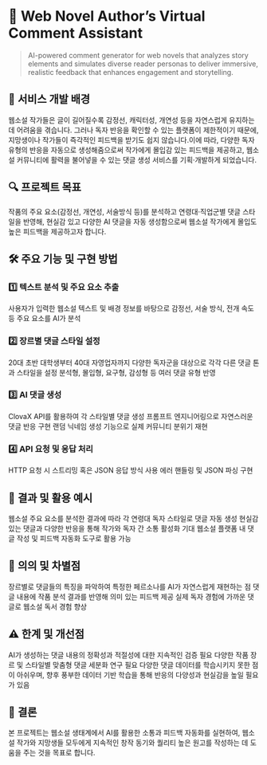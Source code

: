 # 📝 Web Novel Author’s Virtual Comment Assistant
> AI-powered comment generator for web novels that analyzes story elements and simulates diverse reader personas to deliver immersive, realistic feedback that enhances engagement and storytelling.

## 📌 서비스 개발 배경
웹소설 작가들은 글이 길어질수록 감정선, 캐릭터성, 개연성 등을 자연스럽게 유지하는 데 어려움을 겪습니다. 그러나 독자 반응을 확인할 수 있는 플랫폼이 제한적이기 때문에, 지망생이나 작가들이 즉각적인 피드백을 받기도 쉽지 않습니다.이에 따라, 다양한 독자 유형의 반응을 자동으로 생성해줌으로써 작가에게 몰입감 있는 피드백을 제공하고, 웹소설 커뮤니티에 활력을 불어넣을 수 있는 댓글 생성 서비스를 기획·개발하게 되었습니다.

## 🔍 프로젝트 목표
작품의 주요 요소(감정선, 개연성, 서술방식 등)를 분석하고 연령대·직업군별 댓글 스타일을 반영해, 현실감 있고 다양한 AI 댓글을 자동 생성함으로써 웹소설 작가에게 몰입도 높은 피드백을 제공하고자 합니다.

## 🛠 주요 기능 및 구현 방법
### 1️⃣ 텍스트 분석 및 주요 요소 추출
사용자가 입력한 웹소설 텍스트 및 배경 정보를 바탕으로 감정선, 서술 방식, 전개 속도 등 주요 요소를 AI가 분석

### 2️⃣ 장르별 댓글 스타일 설정
20대 초반 대학생부터 40대 자영업자까지 다양한 독자군을 대상으로 각각 다른 댓글 톤과 스타일을 설정
분석형, 몰입형, 요구형, 감성형 등 여러 댓글 유형 반영

### 3️⃣ AI 댓글 생성
ClovaX API를 활용하여 각 스타일별 댓글 생성
프롬프트 엔지니어링으로 자연스러운 댓글 반응 구현
랜덤 닉네임 생성 기능으로 실제 커뮤니티 분위기 재현

### 4️⃣ API 요청 및 응답 처리
HTTP 요청 시 스트리밍 혹은 JSON 응답 방식 사용
에러 핸들링 및 JSON 파싱 구현

## 🎯 결과 및 활용 예시
웹소설 주요 요소를 분석한 결과에 따라 각 연령대 독자 스타일로 댓글 자동 생성
현실감 있는 댓글과 다양한 반응을 통해 작가와 독자 간 소통 활성화 기대
웹소설 플랫폼 내 댓글 작성 및 피드백 자동화 도구로 활용 가능

## 🌟 의의 및 차별점
장르별로 댓글들의 특징을 파악하여 특정한 페르소나를 AI가 자연스럽게 재현하는 점
댓글 내용에 작품 분석 결과를 반영해 의미 있는 피드백 제공
실제 독자 경험에 가까운 댓글로 웹소설 독서 경험 향상

## ⚠ 한계 및 개선점
AI가 생성하는 댓글 내용의 정확성과 적절성에 대한 지속적인 검증 필요
다양한 작품 장르 및 스타일별 맞춤형 댓글 세분화 연구 필요
다양한 댓글 데이터를 학습시키지 못한 점이 아쉬우며, 향후 풍부한 데이터 기반 학습을 통해 반응의 다양성과 현실감을 높일 필요가 있음

## 🚀 결론
본 프로젝트는 웹소설 생태계에서 AI를 활용한 소통과 피드백 자동화를 실현하여, 웹소설 작가와 지망생들 모두에게 지속적인 창작 동기와 퀄리티 높은 원고를 작성하는 데 도움을 주는 것을 목표로 합니다.
